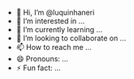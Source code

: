 - 👋 Hi, I’m @luquinhaneri
- 👀 I’m interested in ...
- 🌱 I’m currently learning ...
- 💞️ I’m looking to collaborate on ...
- 📫 How to reach me ...
- 😄 Pronouns: ...
- ⚡ Fun fact: ...

<!---
luquinhaneri/luquinhaneri is a ✨ special ✨ repository because its `README.md` (this file) appears on your GitHub profile.
You can click the Preview link to take a look at your changes.
--->
